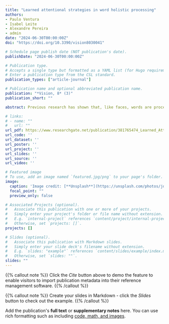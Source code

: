 ```yaml
---
title: "Learned attentional strategies in word holistic processing"
authors:
- Paulo Ventura
- Isabel Leite
- Alexandre Pereira
- admin
date: "2024-06-30T00:00:00Z"
doi: "https://doi.org/10.3390/vision8030041"

# Schedule page publish date (NOT publication's date).
publishDate: "2024-06-30T00:00:00Z"

# Publication type.
# Accepts a single type but formatted as a YAML list (for Hugo requirements).
# Enter a publication type from the CSL standard.
publication_types: ["article-journal"]

# Publication name and optional abbreviated publication name.
publication: "*Vision, 8* (3)"
publication_short: ""

abstract: Previous research has shown that, like faces, words are processed either holistically or through the automatic representation of their parts combined. The automaticity assumed to underlie the holistic processing of words presupposes that individuals have a relatively low level of control over these processes. However, they may also be capable of learning from their environments whether processing words as a whole is the most efficient processing strategy—which would require at least some control over the corresponding processes. In fact, previous research supports this latter account in the context of the holistic processing of faces. When provided a task in which participants should ignore half of a stimuli (the irrelevant part) and pay selective attention to the other half (the target part), the participants become better at ignoring the irrelevant part when it is commonly misleading (i.e., this suggests a response that is different from that of the relevant part in the context of the task). In the present work, we extend these considerations to holistic word processing. Our results support a learned attentional account in the context of holistic word processing. When an irrelevant word part is systematically helpful for the judgment of a target word half, participants engage more in holistic processing (vs. when the irrelevant word half is misleading). This reflects an incidental statistical learning process in which individuals identify the irrelevant word half as either providing helpful or misleading information about the target half.

# links:
# - name: ""
#   url: ""
url_pdf: https://www.researchgate.net/publication/381765474_Learned_Attentional_Strategies_in_Word_Holistic_Processing
url_code: ''
url_dataset: ''
url_poster: ''
url_project: ''
url_slides: ''
url_source: ''
url_video: ''

# Featured image
# To use, add an image named `featured.jpg/png` to your page's folder. 
image:
  caption: 'Image credit: [**Unsplash**](https://unsplash.com/photos/jdD8gXaTZsc)'
  focal_point: ""
  preview_only: false

# Associated Projects (optional).
#   Associate this publication with one or more of your projects.
#   Simply enter your project's folder or file name without extension.
#   E.g. `internal-project` references `content/project/internal-project/index.md`.
#   Otherwise, set `projects: []`.
projects: []

# Slides (optional).
#   Associate this publication with Markdown slides.
#   Simply enter your slide deck's filename without extension.
#   E.g. `slides: "example"` references `content/slides/example/index.md`.
#   Otherwise, set `slides: ""`.
slides: ""
---
```


{{% callout note %}}
Click the *Cite* button above to demo the feature to enable visitors to import publication metadata into their reference management software.
{{% /callout %}}

{{% callout note %}}
Create your slides in Markdown - click the *Slides* button to check out the example.
{{% /callout %}}

Add the publication's **full text** or **supplementary notes** here. You can use rich formatting such as including [code, math, and images](https://docs.hugoblox.com/content/writing-markdown-latex/).
